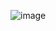 ![image](https://github.com/bjerrecs/FlightStripsUI/assets/32055984/e047dbdd-971f-410d-8571-fb1582aed9ba)
